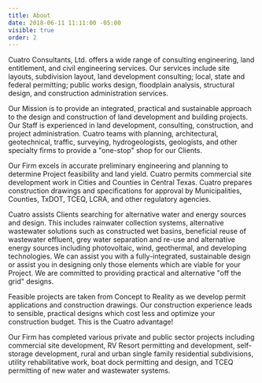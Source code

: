 ```yaml
---
title: About
date: 2018-06-11 11:11:00 -05:00
visible: true
order: 2
---
```


Cuatro Consultants, Ltd. offers a wide range of consulting engineering, land entitlement, and civil engineering services.  Our services include site layouts, subdivision layout, land development consulting; local, state and federal permitting; public works design, floodplain analysis, structural design, and construction administration services.

Our Mission is to provide an integrated, practical and sustainable approach to the design and construction of land development and building projects.  Our Staff is experienced in land development, consulting, construction, and project administration.  Cuatro teams with planning, architectural, geotechnical, traffic, surveying, hydrogeologists, geologists, and other specialty firms to provide a "one-stop" shop for our Clients.

​Our Firm excels in accurate preliminary engineering and planning to determine Project feasibility and land yield.  Cuatro permits commercial site development work in Cities and Counties in Central Texas.  Cuatro prepares construction drawings and specifications for approval by Municipalities, Counties, TxDOT, TCEQ, LCRA, and other regulatory agencies.

Cuatro assists Clients searching for alternative water and energy sources and design.  This includes rainwater collection systems, alternative wastewater solutions such as constructed wet basins, beneficial reuse of wastewater effluent, grey water separation and re-use and alternative energy sources including photovoltaic, wind, geothermal, and developing technologies.  We can assist you with a fully-integrated, sustainable design or assist you in designing only those elements which are viable for your Project.  We are committed to providing practical and alternative "off the grid" designs.

Feasible projects are taken from Concept to Reality as we develop permit applications and construction drawings.  Our construction experience leads to sensible, practical designs which cost less and optimize your construction budget.  This is the Cuatro advantage!

Our Firm has completed various private and public sector projects including commercial site development, RV Resort permitting and development, self-storage development, rural and urban single family residential subdivisions, utility rehabilitative work, boat dock permitting and design, and TCEQ permitting of new water and wastewater systems.